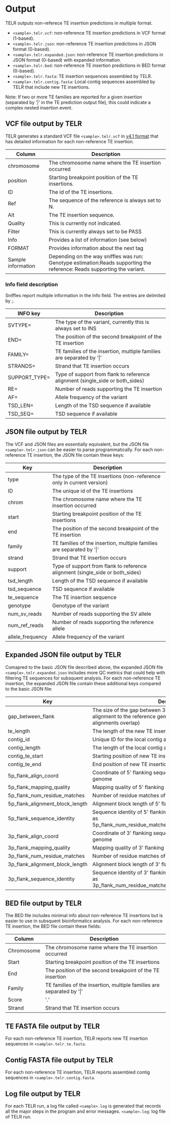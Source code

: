 # Output
TELR outputs non-referece TE insertion predictions in multiple format.
- `<sample>.telr.vcf`: non-reference TE insertion predictions in VCF format (1-based).
- `<sample>.telr.json`: non-reference TE insertion predictions in JSON format (0-based).
- `<sample>.telr.expanded.json`: non-reference TE insertion predictions in JSON format (0-based) with expanded information.
- `<sample>.telr.bed`: non-reference TE insertion predictions in BED format (0-based).
- `<sample>.telr.fasta`: TE insertion sequences assembled by TELR.
- `<sample>.telr.contig.fasta`: Local contig sequences assembled by TELR that include new TE insertions.

Note: If two or more TE families are reported for a given insertion (separated by '\|' in the TE prediction output file), this could indicate a complex nested insertion event.

## VCF file output by TELR
TELR generates a standard VCF file `<sample>.telr.vcf` in [v4.1 format](https://samtools.github.io/hts-specs/VCFv4.1.pdf) that has detailed information for each non-reference TE insertion.

Column | Description
-- | --
chromosome | The chromosome name where the TE insertion occurred
position | Starting breakpoint position of the TE insertions.
ID | The id of the TE insertions.
Ref | The sequence of the reference is always set to N.
Alt | The TE insertion sequence.
Quality | This is currently not indicated.
Filter | This is currently always set to be PASS
Info | Provides a list of information (see below)
FORMAT | Provides information about the next tag
Sample information | Depending on the way sniffles was run: Genotype estimation:Reads   supporting the reference: Reads supporting the variant.

### Info field description
Sniffles report multiple information in the Info field. The entries are delimited by ;.

INFO key | Description
-- | --
SVTYPE= | The type of the variant, currently this is always set to INS
END= | The position of the second breakpoint of the TE insertion
FAMILY= | TE families of the insertion, multiple families are separated by '\|'
STRANDS= | Strand that TE insertion occurs
SUPPORT_TYPE= | Type of support from flank to reference alignment (single_side or both_sides)
RE= | Number of reads supporting the TE insertion
AF= | Allele frequency of the variant
TSD_LEN= | Length of the TSD sequence if available
TSD_SEQ= | TSD sequence if available

## JSON file output by TELR
The VCF and JSON files are essentially equivalent, but the JSON file `<sample>.telr.json` can be easier to parse programmatically. For each non-reference TE insertion, the JSON file contain these keys:

Key | Description
-- | --
type | The type of the TE insertions (non-reference only in current version)
ID | The unique id of the TE insertions
chrom | The chromosome name where the TE insertion occurred
start | Starting breakpoint position of the TE insertions
end | The position of the second breakpoint of the TE insertion
family | TE families of the insertion, multiple families are separated by '\|'
strand | Strand that TE insertion occurs
support | Type of support from flank to reference alignment (single_side or both_sides)
tsd_length | Length of the TSD sequence if available
tsd_sequence | TSD sequence if available
te_sequence | The TE insertion sequence
genotype | Genotype of the variant
num_sv_reads | Number of reads supporting the SV allele
num_ref_reads | Number of reads supporting the reference allele
allele_frequency | Allele frequency of the variant

## Expanded JSON file output by TELR
Comapred to the basic JSON file described above, the expanded JSON file `<sample>.telr.expanded.json` includes more QC metrics that could help with filtering TE sequences for subsquent analysis. For each non-reference TE insertion, the expanded JSON file contain these additional keys compared to the basic JSON file:

Key | Description
-- | --
gap_between_flank | The size of the gap between 3' and 5' flanking sequence alignment to the reference genome (the value is negative if two alignments overlap)
te_length | The length of the new TE insertion sequence
contig_id | Unique ID for the local contig assembly
contig_length | The length of the local contig assembly
contig_te_start | Starting position of new TE insertion in the contig assembly
contig_te_end | End position of new TE insertion in the contig assembly
5p_flank_align_coord | Coordinate of 5' flanking sequence alignment to the reference genome
5p_flank_mapping_quality | Mapping quality of 5' flanking sequence alignment
5p_flank_num_residue_matches | Number of residue matches of 5' flanking sequence alignment
5p_flank_alignment_block_length | Alignment block length of 5' flanking sequence alignment
5p_flank_sequence_identity | Sequence identity of 5' flanking sequence alignment (calculated as 5p_flank_num_residue_matches/5p_flank_alignment_block_length)
3p_flank_align_coord | Coordinate of 3' flanking sequence alignment to the reference genome
3p_flank_mapping_quality | Mapping quality of 3' flanking sequence alignment
3p_flank_num_residue_matches | Number of residue matches of 3' flanking sequence alignment
3p_flank_alignment_block_length | Alignment block length of 3' flanking sequence alignment
3p_flank_sequence_identity | Sequence identity of 3' flanking sequence alignment (calculated as 3p_flank_num_residue_matches/3p_flank_alignment_block_length)

## BED file output by TELR
The BED file includes minimal info about non-reference TE insertions but is easier to use in subsquent bioinformatics analysis. For each non-reference TE insertion, the BED file contain these fields:

Column | Description
-- | --
Chromosome | The chromosome name where the TE insertion occurred
Start | Starting breakpoint position of the TE insertions
End | The position of the second breakpoint of the TE insertion
Family | TE families of the insertion, multiple families are separated by '\|'
Score | '.'
Strand | Strand that TE insertion occurs

## TE FASTA file output by TELR
For each non-reference TE insertion, TELR reports new TE insertion sequences in `<sample>.telr.te.fasta`.

## Contig FASTA file output by TELR
For each non-reference TE insertion, TELR reports assembled contig sequences in `<sample>.telr.contig.fasta`.

## Log file output by TELR
For each TELR run, a log file called `<sample>.log` is generated that records all the major steps in the program and error messages.
`<sample>.log`: log file of TELR run.